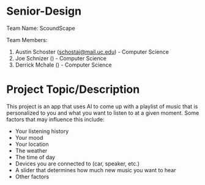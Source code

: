 # Senior-Design
Team Name: ScoundScape

Team Members:
  1. Austin Schoster (schostaj@mail.uc.edu) - Computer Science
  2. Joe Schnizer () - Computer Science
  3. Derrick Mchale () - Computer Science

# Project Topic/Description
This project is an app that uses AI to come up with a playlist of music that is personalized to you and what you want to listen to at a given moment. Some factors that may influence this include:
 - Your listening history
 - Your mood
 - Your location
 - The weather
 - The time of day
 - Devices you are connected to (car, speaker, etc.)
 - A slider that determines how much new music you want to hear
 - Other factors
